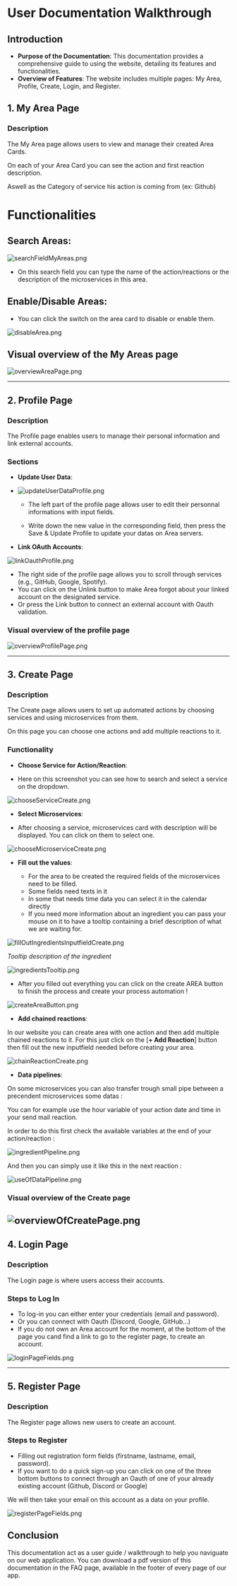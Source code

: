 # User Documentation Walkthrough

## Introduction
- **Purpose of the Documentation**: This documentation provides a comprehensive guide to using the website, detailing its features and functionalities.
- **Overview of Features**: The website includes multiple pages: My Area, Profile, Create, Login, and Register.

## 1. My Area Page
### Description
The My Area page allows users to view and manage their created Area Cards.

On each of your Area Card you can see the action and first reaction description.

Aswell as the Category of service his action is coming from (ex: Github)
# Functionalities
## **Search Areas**:

![searchFieldMyAreas.png](assets/myAreasPage/searchFieldMyAreas.png)

- On this search field you can type the name of the action/reactions or the description of the microservices in this area.

## **Enable/Disable Areas**:

- You can click the switch on the area card to disable or enable them.

![disableArea.png](assets/myAreasPage/disableArea.png)
 

## Visual overview of the My Areas page

![overviewAreaPage.png](assets/myAreasPage/overviewAreaPage.png)

---

## 2. Profile Page
### Description

The Profile page enables users to manage their personal information and link external accounts.

### Sections
- **Update User Data**:

- ![updateUserDataProfile.png](assets/profilePage/updateUserDataProfile.png)

    - The left part of the profile page allows user to edit their personnal informations with input fields.
   
    - Write down the new value in the corresponding field, then press the Save & Update Profile to update your datas on Area servers.


- **Link OAuth Accounts**:

![linkOauthProfile.png](assets/profilePage/linkOauthProfile.png)
  
- The right side of the profile page allows you to scroll through services (e.g., GitHub, Google, Spotify).
- You can click on the Unlink button to make Area forgot about your linked account on the designated service.
- Or press the Link button to connect an external account with Oauth validation.

### Visual overview of the profile page

![overviewProfilePage.png](assets/profilePage/overviewProfilePage.png)

---

## 3. Create Page
### Description

The Create page allows users to set up automated actions by choosing services and using microservices from them.

On this page you can choose one actions and add multiple reactions to it.

### Functionality
- **Choose Service for Action/Reaction**:

- Here on this screenshot you can see how to search and select a service on the dropdown.

![chooseServiceCreate.png](assets/createPage/chooseServiceCreate.png)

- **Select Microservices**:

- After choosing a service, microservices card with description will be displayed. You can click on them to select one.

![chooseMicroserviceCreate.png](assets/createPage/chooseMicroserviceCreate.png)

- **Fill out the values**:

    - For the area to be created the required fields of the microservices need to be filled.
    - Some fields need texts in it
    - In some that needs time data you can select it in the calendar directly
    - If you need more information about an ingredient you can pass your mouse on it to have a tooltip containing a brief description of what we are waiting for.

![fillOutIngredientsInputfieldCreate.png](assets/createPage/fillOutIngredientsInputfieldCreate.png)

*Tooltip description of the ingredient*

![ingredientsTooltip.png](assets/createPage/ingredientsTooltip.png)

- After you filled out everything you can click on the create AREA button to finish the process and create your process automation !

![createAreaButton.png](assets/createPage/createAreaButton.png)

- **Add chained reactions**:

In our website you can create area with one action and then add multiple chained reactions to it.
For this just click on the [**+ Add Reaction**] button 
then fill out the new inputfield needed before creating your area.

![chainReactionCreate.png](assets/createPage/chainReactionCreate.png)

- **Data pipelines**:

On some microservices you can also transfer trough small pipe between a precendent microservices some datas :

You can for example use the hour variable of your action date and time in your send mail reaction.

In order to do this first check the available variables at the end of your action/reaction :

![ingredientPipeline.png](assets/createPage/ingredientPipeline.png)

And then you can simply use it like this in the next reaction : 

![useOfDataPipeline.png](assets/createPage/useOfDataPipeline.png)




### Visual overview of the Create page
![overviewOfCreatePage.png](assets/createPage/overviewOfCreatePage.png)
---

## 4. Login Page
### Description
The Login page is where users access their accounts.

### Steps to Log In
- To log-in you can either enter your credentials (email and password).
- Or you can connect with Oauth (Discord, Google, GitHub...)
- If you do not own an Area account for the moment, at the bottom of the page you cand find a link to go to the register page, to create an account.

![loginPageFields.png](assets/loginPage/loginPageFields.png)

---

## 5. Register Page
### Description
The Register page allows new users to create an account.

### Steps to Register
- Filling out registration form fields (firstname, lastname, email, password).
- If you want to do a quick sign-up you can click on one of the three bottom buttons to connect through an Oauth of one of your already existing account (Github, Discord or Google)

We will then take your email on this account as a data on your profile.

![registerPageFields.png](assets/registerPage/registerPageFields.png)

## Conclusion

This documentation act as a user guide / walkthrough to help you naviguate on our web application.
You can download a pdf version of this documentation in the FAQ page, available in the footer of every page of our app.
